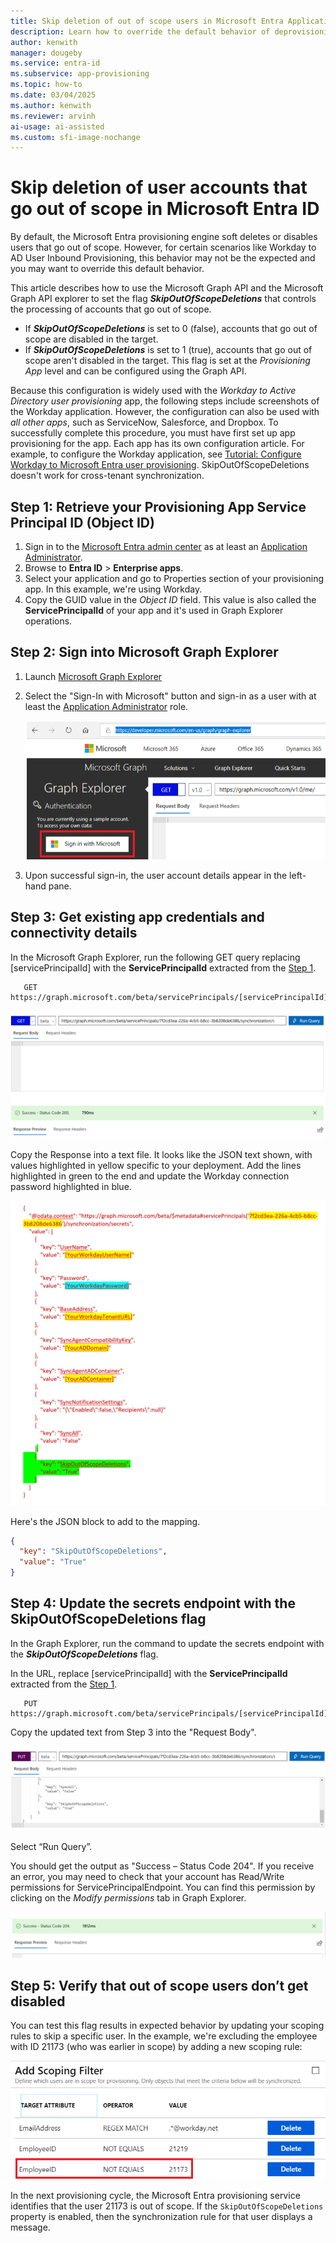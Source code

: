 ```yaml
---
title: Skip deletion of out of scope users in Microsoft Entra Application Provisioning
description: Learn how to override the default behavior of deprovisioning out of scope users in Microsoft Entra ID.
author: kenwith
manager: dougeby
ms.service: entra-id
ms.subservice: app-provisioning
ms.topic: how-to
ms.date: 03/04/2025
ms.author: kenwith
ms.reviewer: arvinh
ai-usage: ai-assisted
ms.custom: sfi-image-nochange
---
```

# Skip deletion of user accounts that go out of scope in Microsoft Entra ID

By default, the Microsoft Entra provisioning engine soft deletes or disables users that go out of scope. However, for certain scenarios like Workday to AD User Inbound Provisioning, this behavior may not be the expected and you may want to override this default behavior.  

This article describes how to use the Microsoft Graph API and the Microsoft Graph API explorer to set the flag ***SkipOutOfScopeDeletions*** that controls the processing of accounts that go out of scope. 
* If ***SkipOutOfScopeDeletions*** is set to 0 (false), accounts that go out of scope are disabled in the target.
* If ***SkipOutOfScopeDeletions*** is set to 1 (true), accounts that go out of scope aren't disabled in the target. This flag is set at the *Provisioning App* level and can be configured using the Graph API. 

Because this configuration is widely used with the *Workday to Active Directory user provisioning* app, the following steps include screenshots of the Workday application. However, the configuration can also be used with *all other apps*, such as ServiceNow, Salesforce, and Dropbox. To successfully complete this procedure, you must have first set up app provisioning for the app. Each app has its own configuration article. For example, to configure the Workday application, see [Tutorial: Configure Workday to Microsoft Entra user provisioning](~/identity/saas-apps/workday-inbound-cloud-only-tutorial.md). SkipOutOfScopeDeletions  doesn't work for cross-tenant synchronization.

## Step 1: Retrieve your Provisioning App Service Principal ID (Object ID)


1. Sign in to the [Microsoft Entra admin center](https://entra.microsoft.com) as at least an [Application Administrator](~/identity/role-based-access-control/permissions-reference.md#application-administrator).
1. Browse to **Entra ID** > **Enterprise apps**.
1. Select your application and go to Properties section of your provisioning app. In this example, we're using Workday.
1. Copy the GUID value in the *Object ID* field. This value is also called the **ServicePrincipalId** of your app and it's used in Graph Explorer operations.

## Step 2: Sign into Microsoft Graph Explorer

1. Launch [Microsoft Graph Explorer](https://developer.microsoft.com/graph/graph-explorer)
1. Select the "Sign-In with Microsoft" button and sign-in as a user with at least the [Application Administrator](~/identity/role-based-access-control/permissions-reference.md#application-administrator) role.

    ![Screenshot of Microsoft Graph Explorer Sign-in.](./media/skip-out-of-scope-deletions/wd_export_02.png)

1. Upon successful sign-in, the user account details appear in the left-hand pane.

## Step 3: Get existing app credentials and connectivity details

In the Microsoft Graph Explorer, run the following GET query replacing [servicePrincipalId]  with the **ServicePrincipalId** extracted from the [Step 1](#step-1-retrieve-your-provisioning-app-service-principal-id-object-id).

```http
   GET https://graph.microsoft.com/beta/servicePrincipals/[servicePrincipalId]/synchronization/secrets
```

   ![Screenshot of GET job query.](./media/skip-out-of-scope-deletions/skip-03.png)

Copy the Response into a text file. It looks like the JSON text shown, with values highlighted in yellow specific to your deployment. Add the lines highlighted in green to the end and update the Workday connection password highlighted in blue. 

   ![Screenshot of GET job response.](./media/skip-out-of-scope-deletions/skip-04.png)

Here's the JSON block to add to the mapping. 

```json
{
  "key": "SkipOutOfScopeDeletions",
  "value": "True"
}
```

## Step 4: Update the secrets endpoint with the SkipOutOfScopeDeletions flag

In the Graph Explorer, run the command to update the secrets endpoint with the ***SkipOutOfScopeDeletions*** flag. 

In the URL, replace [servicePrincipalId]  with the **ServicePrincipalId** extracted from the [Step 1](#step-1-retrieve-your-provisioning-app-service-principal-id-object-id). 

```http
   PUT https://graph.microsoft.com/beta/servicePrincipals/[servicePrincipalId]/synchronization/secrets
```
Copy the updated text from Step 3 into the "Request Body". 

   ![Screenshot of PUT request.](./media/skip-out-of-scope-deletions/skip-05.png)

Select “Run Query”. 

You should get the output as "Success – Status Code 204". If you receive an error, you may need to check that your account has Read/Write permissions for ServicePrincipalEndpoint. You can find this permission by clicking on the *Modify permissions* tab in Graph Explorer.

   ![Screenshot of PUT response.](./media/skip-out-of-scope-deletions/skip-06.png)

## Step 5: Verify that out of scope users don’t get disabled

You can test this flag results in expected behavior by updating your scoping rules to skip a specific user. In the example, we're excluding the employee with ID 21173 (who was earlier in scope) by adding a new scoping rule: 

   ![Screenshot that shows the "Add Scoping Filter" section with an example user highlighted.](./media/skip-out-of-scope-deletions/skip-07.png)

In the next provisioning cycle, the Microsoft Entra provisioning service identifies that the user 21173 is out of scope. If the `SkipOutOfScopeDeletions` property is enabled, then the synchronization rule for that user displays a message. 
